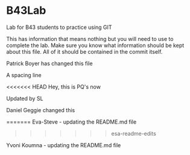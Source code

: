 # B43Lab
Lab for B43 students to practice using GIT

This has information that means nothing but you will need to use to complete the lab.
Make sure you know what information should be kept about this file. All of it should be contained in the commit itself.

Patrick Boyer has changed this file

A spacing line

<<<<<<< HEAD
Hey, this is PQ's now



Updated by SL

Daniel Geggie changed this

=======
Eva-Steve - updating the README.md file
>>>>>>> esa-readme-edits

Yvoni Koumna - updating the README.md file 
